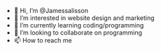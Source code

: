 - 👋 Hi, I’m @Jamessalisson
- 👀 I’m interested in website design and marketing
- 🌱 I’m currently learning coding/programming
- 💞️ I’m looking to collaborate on programming
- 📫 How to reach me 

<!---
Jamessalisson/Jamessalisson is a ✨ special ✨ repository because its `README.md` (this file) appears on your GitHub profile.
You can click the Preview link to take a look at your changes.
--->
